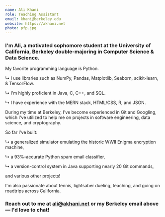 ```yaml
---
name: Ali Khani
role: Teaching Assistant
email: khani@berkeley.edu
website: https://akhani.net
photo: pfp.jpg
---
```


### I'm Ali, a motivated sophomore student at the University of California, Berkeley double-majoring in Computer Science & Data Science.

My favorite programming language is Python.

↳ I use libraries such as NumPy, Pandas, Matplotlib, Seaborn, scikit-learn, & TensorFlow. 

↳ I'm highly proficient in Java, C, C++, and SQL.

↳ I have experience with the MERN stack, HTML/CSS, R, and JSON.



During my time at Berkeley, I've become experienced in Git and Googling, which I've utilized to help me on projects in software engineering, data science, and cryptography. 



So far I've built:

↳ a generalized simulator emulating the historic WWII Enigma encryption machine,

↳ a 93%-accurate Python spam email classifier,

↳ a version-control system in Java supporting nearly 20 Git commands,

and various other projects!

I'm also passionate about tennis, lightsaber dueling, teaching, and going on roadtrips across California.



### Reach out to me at [ali@akhani.net](mailto:ali@akhani.net) or my Berkeley email above — I'd love to chat!
